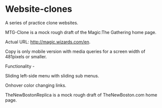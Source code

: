 # Website-clones

A series of practice clone websites.

MTG-Clone is a mock rough draft of the Magic:The Gathering home page.

Actual URL: http://magic.wizards.com/en. 

Copy is only mobile version with media queries for a screen width of 481pixels or smaller.

Functionality - 

Sliding left-side menu with sliding sub menus. 

Onhover color changing links. 


TheNewBostonReplica is a mock rough draft of TheNewBoston.com home page. 



